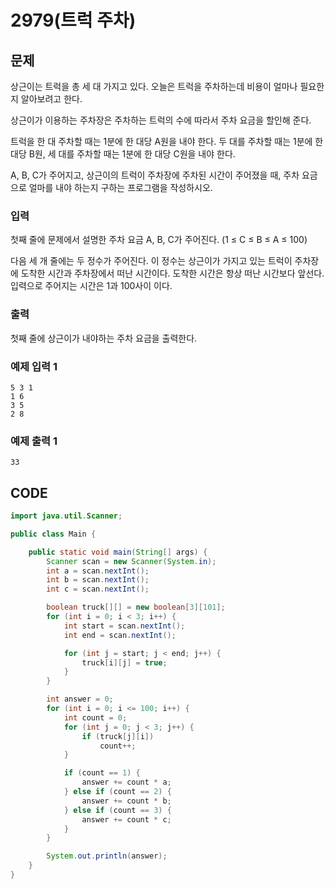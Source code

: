 # 2979\(트럭 주차\)

## 문제

상근이는 트럭을 총 세 대 가지고 있다. 오늘은 트럭을 주차하는데 비용이 얼마나 필요한지 알아보려고 한다.

상근이가 이용하는 주차장은 주차하는 트럭의 수에 따라서 주차 요금을 할인해 준다.

트럭을 한 대 주차할 때는 1분에 한 대당 A원을 내야 한다. 두 대를 주차할 때는 1분에 한 대당 B원, 세 대를 주차할 때는 1분에 한 대당 C원을 내야 한다.

A, B, C가 주어지고, 상근이의 트럭이 주차장에 주차된 시간이 주어졌을 때, 주차 요금으로 얼마를 내야 하는지 구하는 프로그램을 작성하시오.

### 입력

첫째 줄에 문제에서 설명한 주차 요금 A, B, C가 주어진다. \(1 ≤ C ≤ B ≤ A ≤ 100\)

다음 세 개 줄에는 두 정수가 주어진다. 이 정수는 상근이가 가지고 있는 트럭이 주차장에 도착한 시간과 주차장에서 떠난 시간이다. 도착한 시간은 항상 떠난 시간보다 앞선다. 입력으로 주어지는 시간은 1과 100사이 이다.

### 출력

첫째 줄에 상근이가 내야하는 주차 요금을 출력한다.

### 예제 입력 1

```text
5 3 1
1 6
3 5
2 8
```

### 예제 출력 1

```text
33
```

##  CODE

```java
import java.util.Scanner;

public class Main {

	public static void main(String[] args) {
		Scanner scan = new Scanner(System.in);
		int a = scan.nextInt();
		int b = scan.nextInt();
		int c = scan.nextInt();

		boolean truck[][] = new boolean[3][101];
		for (int i = 0; i < 3; i++) {
			int start = scan.nextInt();
			int end = scan.nextInt();

			for (int j = start; j < end; j++) {
				truck[i][j] = true;
			}
		}

		int answer = 0;
		for (int i = 0; i <= 100; i++) {
			int count = 0;
			for (int j = 0; j < 3; j++) {
				if (truck[j][i])
					count++;
			}

			if (count == 1) {
				answer += count * a;
			} else if (count == 2) {
				answer += count * b;
			} else if (count == 3) {
				answer += count * c;
			}
		}

		System.out.println(answer);
	}
}
```

